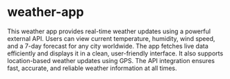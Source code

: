 # weather-app

This weather app provides real-time weather updates using a powerful external API. Users can view current temperature, humidity, wind speed, and a 7-day forecast for any city worldwide. The app fetches live data efficiently and displays it in a clean, user-friendly interface. It also supports location-based weather updates using GPS. The API integration ensures fast, accurate, and reliable weather information at all times.


